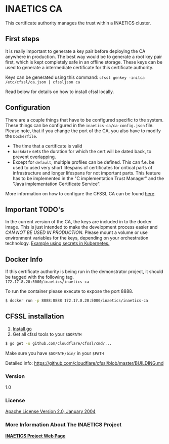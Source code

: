 # INAETICS CA

This certificate authority manages the trust within a INAETICS cluster.

## First steps
It is really important to generate a key pair before deploying the CA anywhere in production.  The best way would be to generate a root key pair first, which is kept completely safe in an offline storage.  These keys can be used to generate a intermediate certificate for this certificate authority.

Keys can be generated using this command:
`cfssl genkey -initca /etc/cfssl/ca.json | cfssljson ca`

Read below for details on how to install cfssl locally.

## Configuration
There are a couple things that have to be configured specific to the system. These things can be configured in the `inaetics-ca/ca-config.json` file. Please note, that if you change the port of the CA, you also have to modify the `Dockerfile`.
  - The time that a certificate is valid
  - `backdate` sets the duration for which the cert will be dated back, to prevent overlapping.
  - Except for `default`, multiple profiles can be defined. This can f.e. be used to used very short lifespans of certificates for critical parts of infrastructure and longer lifespans for not important parts. This feature has to be implemented in the "C implementation Trust Manager" and the "Java implementation Certificate Service".

More information on how to configure the CFSSL CA can be found [here](https://github.com/cloudflare/cfssl/blob/master/README.md).

## Important TODO's
In the current version of the CA, the keys are included in to the docker image. This is just intended to make the development process easier and *CAN NOT BE USED IN PRODUCTION*. Please mount a volume or use environment variables for the keys, depending on your orchestration technology. [Example using secrets in Kubernetes.](http://kubernetes.io/docs/user-guide/secrets/)

## Docker Info
If this certificate authority is being run in the demonstrator project, it should be tagged with the following tag.  
`172.17.8.20:5000/inaetics/inaetics-ca`

To run the container please execute to expose the port 8888.
```sh
$ docker run -p 8888:8888 172.17.8.20:5000/inaetics/inaetics-ca
```

## CFSSL installation
1. [Install go](https://golang.org/dl/)  
2. Get all cfssl tools to your `$GOPATH`  
```sh
$ go get -u github.com/cloudflare/cfssl/cmd/...
```
Make sure you have `$GOPATH/bin/` in your `$PATH`

Detailed info: https://github.com/cloudflare/cfssl/blob/master/BUILDING.md

### Version
1.0

### License
[Apache License Version 2.0, January 2004]

### More Information About The INAETICS Project
**[INAETICS Project Web Page]**

[//]: # (date: April, 2016 author: INAETICS Project Team, Martin Gaida)

   [Apache License Version 2.0, January 2004]: <https://github.com/INAETICS/Documentation/blob/master/LICENSE>
   [INAETICS Project Web Page]: <http://www.inaetics.org/>
